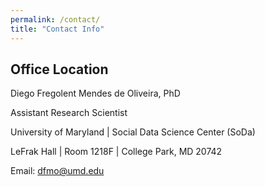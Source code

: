 ```yaml
---
permalink: /contact/
title: "Contact Info"
---
```


## Office Location

Diego Fregolent Mendes de Oliveira, PhD

Assistant Research Scientist 

University of Maryland | Social Data Science Center (SoDa)  

LeFrak Hall | Room 1218F | College Park, MD 20742 

Email: [dfmo@umd.edu](mailto:dfmo@umd.edu)
